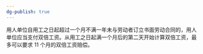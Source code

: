 ```yaml
---
dg-publish: true
---
```


用人单位自用工之日起超过一个月不满一年未与劳动者订立书面劳动合同的，用人单位应当支付双倍工资。从用工之日起满一个月后的第二天开始计算双倍工资，最多可以要求 11 个月的双倍工资赔偿。
